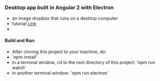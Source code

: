 ### Desktop app built in Angular 2 with Electron
- an image dropbox that runs on a desktop computer
- tutorial [Link](https://auth0.com/blog/2015/12/15/create-a-desktop-app-with-angular-2-and-electron/)
- 
#### Build and Run:
- After cloning this project to your machine, do:
- 'npm install'
- in a terminal window, cd to the root directory of this project: 'npm run watch'
- in another terminal window: 'npm run electron'
